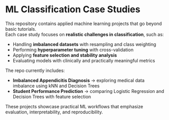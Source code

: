 # ML Classification Case Studies

This repository contains applied machine learning projects that go beyond basic tutorials.  
Each case study focuses on **realistic challenges in classification**, such as:

- Handling **imbalanced datasets** with resampling and class weighting  
- Performing **hyperparameter tuning** with cross-validation  
- Applying **feature selection and stability analysis**  
- Evaluating models with clinically and practically meaningful metrics  

The repo currently includes:

- **Imbalanced Appendicitis Diagnosis** → exploring medical data imbalance using kNN and Decision Trees  
- **Student Performance Prediction** → comparing Logistic Regression and Decision Trees with feature selection  

These projects showcase practical ML workflows that emphasize evaluation, interpretability, and reproducibility.

